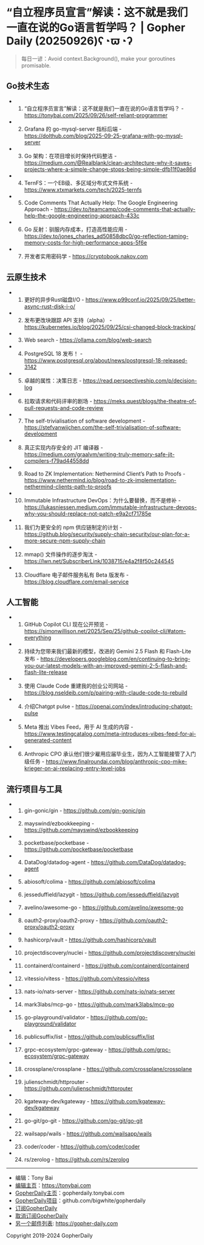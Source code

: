 # “自立程序员宣言”解读：这不就是我们一直在说的Go语言哲学吗？ | Gopher Daily (20250926)ʕ◔ϖ◔ʔ

>每日一谚：Avoid context.Background(), make your goroutines promisable.

## Go技术生态


- 1. “自立程序员宣言”解读：这不就是我们一直在说的Go语言哲学吗？ - https://tonybai.com/2025/09/26/self-reliant-programmer

- 2. Grafana 的 go-mysql-server 指标后端 - https://dolthub.com/blog/2025-09-25-grafana-with-go-mysql-server

- 3. Go 架构：在项目增长时保持代码整洁 - https://medium.com/@Realblank/clean-architecture-why-it-saves-projects-where-a-simple-change-stops-being-simple-dfb11f0ae86d

- 4. TernFS：一个EB级、多区域分布式文件系统 - https://www.xtxmarkets.com/tech/2025-ternfs

- 5. Code Comments That Actually Help: The Google Engineering Approach - https://dev.to/teamcamp/code-comments-that-actually-help-the-google-engineering-approach-433c

- 6. Go 反射：驯服内存成本，打造高性能应用 - https://dev.to/jones_charles_ad50858dbc0/go-reflection-taming-memory-costs-for-high-performance-apps-5f6e

- 7. 开发者实用密码学 - https://cryptobook.nakov.com


## 云原生技术


- 1. 更好的异步Rust磁盘I/O - https://www.p99conf.io/2025/09/25/better-async-rust-disk-i-o/

- 2. 发布更改块跟踪 API 支持（alpha） - https://kubernetes.io/blog/2025/09/25/csi-changed-block-tracking/

- 3. Web search - https://ollama.com/blog/web-search

- 4. PostgreSQL 18 发布！ - https://www.postgresql.org/about/news/postgresql-18-released-3142

- 5. 卓越的属性：决策日志 - https://read.perspectiveship.com/p/decision-log

- 6. 拉取请求和代码评审的剧场 - https://meks.quest/blogs/the-theatre-of-pull-requests-and-code-review

- 7. The self-trivialisation of software development - https://stefvanwijchen.com/the-self-trivialisation-of-software-development

- 8. 真正实现内存安全的 JIT 编译器 - https://medium.com/graalvm/writing-truly-memory-safe-jit-compilers-f79ad44558dd

- 9. Road to ZK Implementation: Nethermind Client’s Path to Proofs - https://www.nethermind.io/blog/road-to-zk-implementation-nethermind-clients-path-to-proofs

- 10. Immutable Infrastructure DevOps：为什么要替换，而不是修补 - https://lukasniessen.medium.com/immutable-infrastructure-devops-why-you-should-replace-not-patch-e9a2cf71785e

- 11. 我们为更安全的 npm 供应链制定的计划 - https://github.blog/security/supply-chain-security/our-plan-for-a-more-secure-npm-supply-chain

- 12. mmap() 文件操作的逐步淘汰 - https://lwn.net/SubscriberLink/1038715/e4a2f8f50c244545

- 13. Cloudflare 电子邮件服务私有 Beta 版发布 - https://blog.cloudflare.com/email-service


## 人工智能


- 1. GitHub Copilot CLI 现在公开预览 - https://simonwillison.net/2025/Sep/25/github-copilot-cli/#atom-everything

- 2. 持续为您带来我们最新的模型，改进的 Gemini 2.5 Flash 和 Flash-Lite 发布 - https://developers.googleblog.com/en/continuing-to-bring-you-our-latest-models-with-an-improved-gemini-2-5-flash-and-flash-lite-release

- 3. 使用 Claude Code 重建我的创业公司网站 - https://blog.nseldeib.com/p/pairing-with-claude-code-to-rebuild

- 4. 介绍Chatgpt pulse - https://openai.com/index/introducing-chatgpt-pulse

- 5. Meta 推出 Vibes Feed，用于 AI 生成的内容 - https://www.testingcatalog.com/meta-introduces-vibes-feed-for-ai-generated-content

- 6. Anthropic CPO 承认他们很少雇用应届毕业生，因为人工智能接管了入门级任务 - https://www.finalroundai.com/blog/anthropic-cpo-mike-krieger-on-ai-replacing-entry-level-jobs


## 流行项目与工具


- 1. gin-gonic/gin - https://github.com/gin-gonic/gin

- 2. mayswind/ezbookkeeping - https://github.com/mayswind/ezbookkeeping

- 3. pocketbase/pocketbase - https://github.com/pocketbase/pocketbase

- 4. DataDog/datadog-agent - https://github.com/DataDog/datadog-agent

- 5. abiosoft/colima - https://github.com/abiosoft/colima

- 6. jesseduffield/lazygit - https://github.com/jesseduffield/lazygit

- 7. avelino/awesome-go - https://github.com/avelino/awesome-go

- 8. oauth2-proxy/oauth2-proxy - https://github.com/oauth2-proxy/oauth2-proxy

- 9. hashicorp/vault - https://github.com/hashicorp/vault

- 10. projectdiscovery/nuclei - https://github.com/projectdiscovery/nuclei

- 11. containerd/containerd - https://github.com/containerd/containerd

- 12. vitessio/vitess - https://github.com/vitessio/vitess

- 13. nats-io/nats-server - https://github.com/nats-io/nats-server

- 14. mark3labs/mcp-go - https://github.com/mark3labs/mcp-go

- 15. go-playground/validator - https://github.com/go-playground/validator

- 16. publicsuffix/list - https://github.com/publicsuffix/list

- 17. grpc-ecosystem/grpc-gateway - https://github.com/grpc-ecosystem/grpc-gateway

- 18. crossplane/crossplane - https://github.com/crossplane/crossplane

- 19. julienschmidt/httprouter - https://github.com/julienschmidt/httprouter

- 20. kgateway-dev/kgateway - https://github.com/kgateway-dev/kgateway

- 21. go-git/go-git - https://github.com/go-git/go-git

- 22. wailsapp/wails - https://github.com/wailsapp/wails

- 23. coder/coder - https://github.com/coder/coder

- 24. rs/zerolog - https://github.com/rs/zerolog


----

- 编辑：Tony Bai
- [编辑主页](https://tonybai.com)：https://tonybai.com
- [GopherDaily主页](https://gopherdaily.tonybai.com)：gopherdaily.tonybai.com
- [GopherDaily项目](https://github.com/bigwhite/gopherdaily)：github.com/bigwhite/gopherdaily
- [订阅GopherDaily](https://gopherdaily.tonybai.com/subscribe)
- [取消订阅GopherDaily](https://gopherdaily.tonybai.com/unsubscribe)
- [另一个邮件列表](https://gopher-daily.com): https://gopher-daily.com

Copyright 2019-2024 GopherDaily
